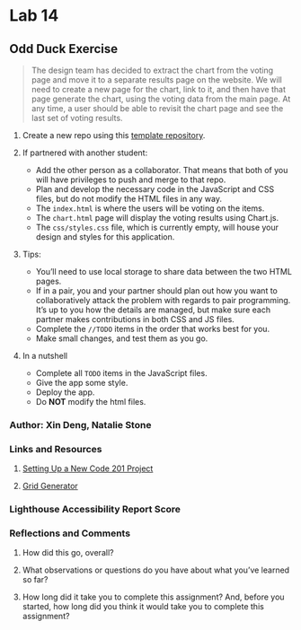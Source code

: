 # Lab 14

## Odd Duck Exercise 

> The design team has decided to extract the chart from the voting page and move it to a separate results page on the website. We will need to create a new page for the chart, link to it, and then have that page generate the chart, using the voting data from the main page. At any time, a user should be able to revisit the chart page and see the last set of voting results.

1. Create a new repo using this [template repository](https://github.com/codefellows/201-lab-14).

2. If partnered with another student:

    - Add the other person as a collaborator. That means that both of you will have privileges to push and merge to that repo.
    - Plan and develop the necessary code in the JavaScript and CSS files, but do not modify the HTML files in any way.
    - The `index.html` is where the users will be voting on the items.
    - The `chart.html` page will display the voting results using Chart.js.
    - The `css/styles.css` file, which is currently empty, will house your design and styles for this application.

3. Tips:
    - You’ll need to use local storage to share data between the two HTML pages.
    - If in a pair, you and your partner should plan out how you want to 
    collaboratively attack the problem with regards to pair programming. It’s up to you how the details are managed, but make sure each partner makes contributions in both CSS and JS files.
    - Complete the `//TODO` items in the order that works best for you.
    - Make small changes, and test them as you go.

4. In a nutshell

    - Complete all `TODO` items in the JavaScript files.
    - Give the app some style.
    - Deploy the app.
    - Do **NOT** modify the html files.

### Author: Xin Deng, Natalie Stone

### Links and Resources

1. [Setting Up a New Code 201 Project](https://codefellows.github.io/code-201-guide/curriculum/class-02/project-setup)

3. [Grid Generator](https://grid.layoutit.com/)

### Lighthouse Accessibility Report Score



### Reflections and Comments

1. How did this go, overall?



2. What observations or questions do you have about what you’ve learned so far?



3. How long did it take you to complete this assignment? And, before you started, how long did you think it would take you to complete this assignment?

